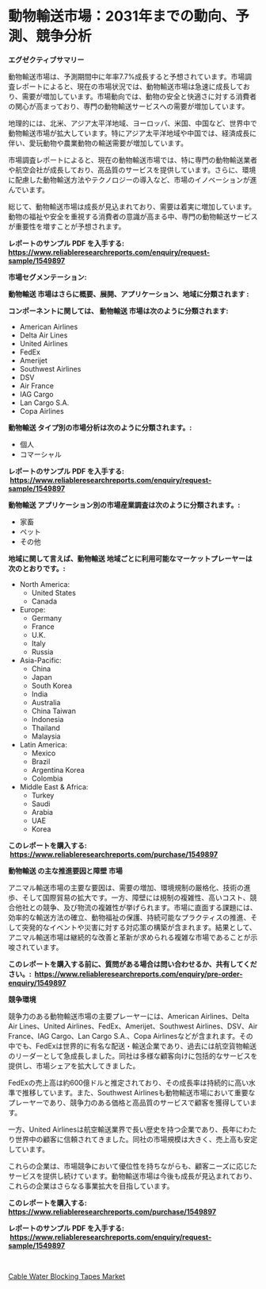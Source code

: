 <p><h1>動物輸送市場：2031年までの動向、予測、競争分析</h1></p><p><strong>エグゼクティブサマリー</strong></p>
<p><p>動物輸送市場は、予測期間中に年率7.7%成長すると予想されています。市場調査レポートによると、現在の市場状況では、動物輸送市場は急速に成長しており、需要が増加しています。市場動向では、動物の安全と快適さに対する消費者の関心が高まっており、専門の動物輸送サービスへの需要が増加しています。</p><p>地理的には、北米、アジア太平洋地域、ヨーロッパ、米国、中国など、世界中で動物輸送市場が拡大しています。特にアジア太平洋地域や中国では、経済成長に伴い、愛玩動物や農業動物の輸送需要が増加しています。</p><p>市場調査レポートによると、現在の動物輸送市場では、特に専門の動物輸送業者や航空会社が成長しており、高品質のサービスを提供しています。さらに、環境に配慮した動物輸送方法やテクノロジーの導入など、市場のイノベーションが進んでいます。</p><p>総じて、動物輸送市場は成長が見込まれており、需要は着実に増加しています。動物の福祉や安全を重視する消費者の意識が高まる中、専門の動物輸送サービスが重要性を増すことが予想されます。</p></p>
<p><strong>レポートのサンプル PDF を入手する: <a href="https://www.reliableresearchreports.com/enquiry/request-sample/1549897">https://www.reliableresearchreports.com/enquiry/request-sample/1549897</a></strong></p>
<p><strong>市場セグメンテーション:</strong></p>
<p><strong> 動物輸送 市場はさらに概要、展開、アプリケーション、地域に分類されます :</strong></p>
<p><strong>コンポーネントに関しては、 動物輸送 市場は次のように分類されます: &nbsp;</strong></p>
<p><ul><li>American Airlines</li><li>Delta Air Lines</li><li>United Airlines</li><li>FedEx</li><li>Amerijet</li><li>Southwest Airlines</li><li>DSV</li><li>Air France</li><li>IAG Cargo</li><li>Lan Cargo S.A.</li><li>Copa Airlines</li></ul></p>
<p><strong> 動物輸送 タイプ別の市場分析は次のように分類されます。:</strong></p>
<p><ul><li>個人</li><li>コマーシャル</li></ul></p>
<p><strong>レポートのサンプル PDF を入手する: &nbsp;<a href="https://www.reliableresearchreports.com/enquiry/request-sample/1549897">https://www.reliableresearchreports.com/enquiry/request-sample/1549897</a></strong></p>
<p><strong> 動物輸送 アプリケーション別の市場産業調査は次のように分類されます。:</strong></p>
<p><ul><li>家畜</li><li>ペット</li><li>その他</li></ul></p>
<p><strong>地域に関して言えば、動物輸送 地域ごとに利用可能なマーケットプレーヤーは次のとおりです。:</strong></p>
<p><ul>
    <li>
        North America:
        <ul>
            <li>United States</li>
            <li>Canada</li>
        </ul>
    </li>
    <li>
        Europe:
        <ul>
            <li>Germany</li>
            <li>France</li>
            <li>U.K.</li>
            <li>Italy</li>
            <li>Russia</li>
        </ul>
    </li>
    <li>
        Asia-Pacific:
        <ul>
            <li>China</li>
            <li>Japan</li>
            <li>South Korea</li>
            <li>India</li>
            <li>Australia</li>
            <li>China Taiwan</li>
            <li>Indonesia</li>
            <li>Thailand</li>
            <li>Malaysia</li>
        </ul>
    </li>
    <li>
        Latin America:
        <ul>
            <li>Mexico</li>
            <li>Brazil</li>
            <li>Argentina Korea</li>
            <li>Colombia</li>
        </ul>
    </li>
    <li>
        Middle East & Africa:
        <ul>
            <li>Turkey</li>
            <li>Saudi</li>
            <li>Arabia</li>
            <li>UAE</li>
            <li>Korea</li>
        </ul>
    </li>
    </ul></p>
<p><strong>このレポートを購入する: &nbsp;<a href="https://www.reliableresearchreports.com/purchase/1549897">https://www.reliableresearchreports.com/purchase/1549897</a></strong></p>
<p><strong>動物輸送 の主な推進要因と障壁 市場</strong></p>
<p><p>アニマル輸送市場の主要な要因は、需要の増加、環境規制の厳格化、技術の進歩、そして国際貿易の拡大です。一方、障壁には規制の複雑性、高いコスト、競合他社との競争、及び物流の複雑性が挙げられます。市場に直面する課題には、効率的な輸送方法の確立、動物福祉の保護、持続可能なプラクティスの推進、そして突発的なイベントや災害に対する対応策の構築が含まれます。結果として、アニマル輸送市場は継続的な改善と革新が求められる複雑な市場であることが示唆されています。</p></p>
<p><strong>このレポートを購入する前に、質問がある場合は問い合わせるか、共有してください。:&nbsp; <a href="https://www.reliableresearchreports.com/enquiry/pre-order-enquiry/1549897">https://www.reliableresearchreports.com/enquiry/pre-order-enquiry/1549897</a></strong></p>
<p><strong>競争環境</strong></p>
<p><p>競争力のある動物輸送市場の主要プレーヤーには、American Airlines、Delta Air Lines、United Airlines、FedEx、Amerijet、Southwest Airlines、DSV、Air France、IAG Cargo、Lan Cargo S.A.、Copa Airlinesなどが含まれます。その中でも、FedExは世界的に有名な配送・輸送企業であり、過去には航空貨物輸送のリーダーとして急成長しました。同社は多様な顧客向けに包括的なサービスを提供し、市場シェアを拡大してきました。</p><p>FedExの売上高は約600億ドルと推定されており、その成長率は持続的に高い水準で推移しています。また、Southwest Airlinesも動物輸送市場において重要なプレーヤーであり、競争力のある価格と高品質のサービスで顧客を獲得しています。</p><p>一方、United Airlinesは航空輸送業界で長い歴史を持つ企業であり、長年にわたり世界中の顧客に信頼されてきました。同社の市場規模は大きく、売上高も安定しています。</p><p>これらの企業は、市場競争において優位性を持ちながらも、顧客ニーズに応じたサービスを提供し続けています。動物輸送市場は今後も成長が見込まれており、これらの企業はさらなる事業拡大を目指しています。</p></p>
<p><strong>このレポートを購入する: &nbsp; <a href="https://www.reliableresearchreports.com/purchase/1549897">https://www.reliableresearchreports.com/purchase/1549897</a></strong></p>
<p><strong>レポートのサンプル PDF を入手する: &nbsp;<a href="https://www.reliableresearchreports.com/enquiry/request-sample/1549897">https://www.reliableresearchreports.com/enquiry/request-sample/1549897</a></strong><strong></strong></p>
<p>&nbsp;</p>
<p><p><a href="https://github.com/santosh758595/Market-Research-Report-List-4/blob/main/cable-water-blocking-tapes-market.md">Cable Water Blocking Tapes Market</a></p></p>